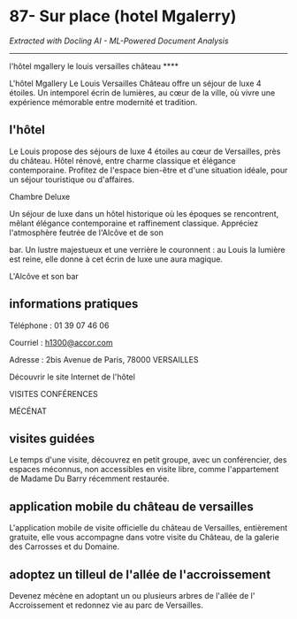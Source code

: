 # 87- Sur place (hotel Mgalerry)

*Extracted with Docling AI - ML-Powered Document Analysis*

---

l'hôtel mgallery le louis versailles château ****

L'hôtel Mgallery Le Louis Versailles Château offre un séjour de luxe 4 étoiles. Un intemporel écrin de lumières, au cœur de la ville, où vivre une expérience mémorable entre modernité et tradition.

## l'hôtel

Le Louis propose des séjours de luxe 4 étoiles au cœur de Versailles, près du château. Hôtel rénové, entre charme classique et élégance contemporaine. Profitez de l'espace bien-être et d'une situation idéale, pour un séjour touristique ou d'affaires.

Chambre Deluxe

<!-- image -->

Un séjour de luxe dans un hôtel historique où les époques se rencontrent, mêlant élégance contemporaine et raffinement classique. Appréciez l'atmosphère feutrée de l'Alcôve et de son

bar. Un lustre majestueux et une verrière le couronnent : au Louis la lumière est reine, elle donne à cet écrin de luxe une aura magique.

L'Alcôve et son bar

<!-- image -->

## informations pratiques

Téléphone : 01 39 07 46 06

Courriel : h1300@accor.com

Adresse : 2bis Avenue de Paris, 78000 VERSAILLES

Découvrir le site Internet de l'hôtel

VISITES CONFÉRENCES

<!-- image -->

<!-- image -->

MÉCÉNAT

<!-- image -->

## visites guidées

Le temps d'une visite, découvrez en petit groupe, avec un conférencier, des espaces méconnus, non accessibles en visite libre, comme l'appartement de Madame Du Barry récemment restaurée.

## application mobile du château de versailles

L'application mobile de visite officielle du château de Versailles, entièrement gratuite, elle vous accompagne dans votre visite du Château, de la galerie des Carrosses et du Domaine.

## adoptez un tilleul de l'allée de l'accroissement

Devenez mécène en adoptant un ou plusieurs arbres de l'allée de l' Accroissement et redonnez vie au parc de Versailles.